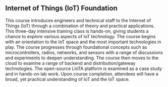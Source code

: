 ## Internet of Things (IoT) Foundation

This course introduces engineers and technical staff to the Internet of Things (IoT) through a combination of theory and practical applications. This three-day intensive training class is hands-on, giving students a chance to explore various aspects of IoT technology. The course begins with an orientation to the IoT space and the most important technologies in play. The course progresses through foundational concepts such as microcontrollers, radios, networks, and sensors with a range of discussions and experiments to deepen understanding. The course then moves to the cloud to examine a range of backend and distribution/gateway technologies. The open-source LIoTA platform is examined as a case study and in hands-on lab work. Upon course completion, attendees will have a broad, yet practical understanding of IoT and the IoT space.
